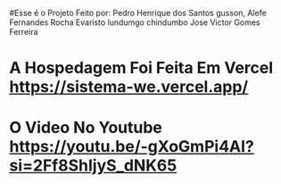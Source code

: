 #Esse é o Projeto Feito por: 
Pedro Henrique dos Santos gusson,
Alefe Fernandes Rocha
Evaristo lundumgo chindumbo
Jose Victor Gomes Ferreira

# A Hospedagem Foi Feita Em Vercel https://sistema-we.vercel.app/

# O Video No Youtube https://youtu.be/-gXoGmPi4AI?si=2Ff8ShIjyS_dNK65

